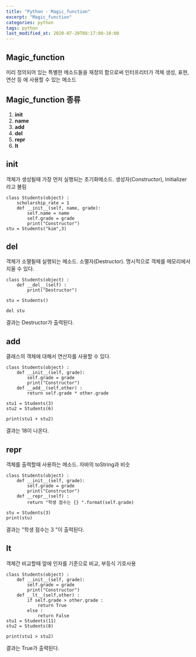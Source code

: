 ```yaml
---
title: "Python - Magic_function"
excerpt: "Magic_function"
categories: python
tags: python
last_modified_at: 2020-07-20T08:17:00-18:00
---
```

## Magic_function  
미리 정의되어 있는 특별한 메소드들을 재정의 함으로써 인터프리터가 객체 생성, 표현, 연산 등 에 사용할 수 있는 메소드  

## Magic_function 종류
1. __init__  
1. __name__  
1. __add__  
1. __del__  
1. __repr__  
1. __lt__  

## __init__  
객체가 생성될때 가장 먼저 실행되는 초기화메소드. 생성자(Constructor), Initializer라고 불림  
``` 
class Students(object) :
    scholarship_rate = 1
    def __init__(self, name, grade):
        self.name = name
        self.grade = grade
		print("Constructor")
stu = Students("kim",3)
```  
## __del__  
객체가 소멸될때 실행되는 메소드. 소멸자(Destructor).
명시적으로 객체를 메모리에서 지울 수 있다.
```
class Students(object) :
	def __del__(self) :
		print("Destructor")
		
stu = Students()

del stu
```  
결과는 Destructor가 출력된다.  
## __add__  
클래스의 객체에 대해서 연산자를 사용할 수 있다.  
```
class Students(object) :
    def __init__(self, grade):
        self.grade = grade
		print("Constructor")
	def __add__(self,other) :
		return self.grade * other.grade
		
stu1 = Students(3)
stu2 = Students(6)

print(stu1 + stu2)
```
결과는 18이 나온다.  
## __repr__
객체를 출력할때 사용하는 메소드.
자바의 toString과 비슷
```
class Students(object) :
    def __init__(self, grade):
        self.grade = grade
		print("Constructor")
	def __repr__(self) :
		return "학생 점수는 {} ".format(self.grade)
		
stu = Students(3)
print(stu)
```  
결과는 "학생 점수는 3 "이 출력된다.  
## __lt__  
객체간 비교할때 앞에 인자를 기준으로 비교, 부등식 기호사용  
```
class Students(object) :
    def __init__(self, grade):
        self.grade = grade
		print("Constructor")
	def __lt__(self,other) :
		if self.grade > other.grade :
			return True
		else :
			return False
stu1 = Students(11)
stu2 = Students(8)

print(stu1 > stu2)
```  
결과는 True가 출력된다.